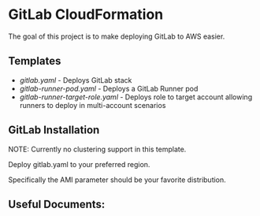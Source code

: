 # GitLab CloudFormation

The goal of this project is to make deploying GitLab to AWS easier.

## Templates

* *gitlab.yaml* - Deploys GitLab stack
* *gitlab-runner-pod.yaml* - Deploys a GitLab Runner pod
* *gitlab-runner-target-role.yaml* - Deploys role to target account allowing runners to deploy in multi-account scenarios

## GitLab Installation

NOTE: Currently no clustering support in this template.

Deploy gitlab.yaml to your preferred region.

Specifically the AMI parameter should be your favorite distribution. 

## Useful Documents:


